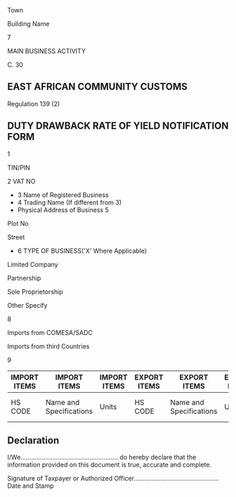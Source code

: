 Town

Building Name

7

MAIN BUSINESS ACTIVITY

C. 30

## EAST AFRICAN COMMUNITY                                                                            CUSTOMS

Regulation 139 (2)

## DUTY DRAWBACK RATE OF YIELD NOTIFICATION FORM

1

TIN/PIN

2 VAT NO

- 3 Name of Registered Business
- 4 Trading Name (If different from 3)
- Physical Address of Business 5

Plot No

Street

- 6 TYPE OF BUSINESS('X' Where Applicable)

Limited Company

Partnership

Sole Proprietorship

Other Specify

8

Imports from COMESA/SADC

Imports from third Countries

9

| IMPORT ITEMS   | IMPORT ITEMS            | IMPORT ITEMS   | EXPORT ITEMS   | EXPORT ITEMS            | EXPORT ITEMS   | EXPORT ITEMS                |
|----------------|-------------------------|----------------|----------------|-------------------------|----------------|-----------------------------|
| HS CODE        | Name and Specifications | Units          | HS CODE        | Name and Specifications | Units          | Standard Input/Output Ratio |

## Declaration

I/We………………………………………………. do hereby declare that the information provided on this document is true, accurate and complete.

Signature of Taxpayer or Authorized Officer………………………………………… Date and Stamp